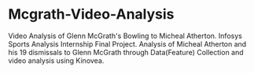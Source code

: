 # Mcgrath-Video-Analysis
Video Analysis of Glenn McGrath's Bowling to Micheal Atherton. 
Infosys Sports Analysis Internship Final Project. Analysis of Micheal Atherton and his 19 dismissals to Glenn McGrath through Data(Feature) Collection and video analysis using Kinovea.

